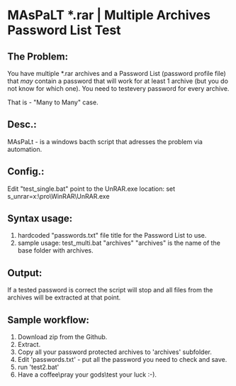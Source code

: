 # MAsPaLT *.rar | Multiple Archives Password List Test

The Problem: 
-----------------------------------------------------------------------
You have multiple *.rar archives and a Password List (password profile file) that _may_ contain a password that will work for at least 1 archive (but you do not know for which one). You need to testevery password for every archive.

That is - "Many to Many" case.

Desc.: 
-----------------------------------------------------------------------
MAsPaLt - is a windows bacth script that adresses the problem via automation.

Config.:
-----------------------------------------------------------------------
Edit "test_single.bat" point to the UnRAR.exe location:
set s_unrar=x:\pro\WinRAR\UnRAR.exe

Syntax usage:
-----------------------------------------------------------------------
1. hardcoded "passwords.txt" file title for the Password List to use.
2. sample usage:
test_multi.bat "archives" 
"archives" is the name of the base folder with archives.

Output:
-----------------------------------------------------------------------
If a tested password is correct the script will stop and all files from the archives will be extracted at that point.

Sample workflow:
-----------------------------------------------------------------------
1. Download zip from the Github.
2. Extract.
3. Copy all your password protected archives to 'archives' subfolder.
4. Edit 'passwords.txt' - put all the password you need to check and save.
5. run 'test2.bat'
6. Have a coffee\pray your gods\test your luck :-).
